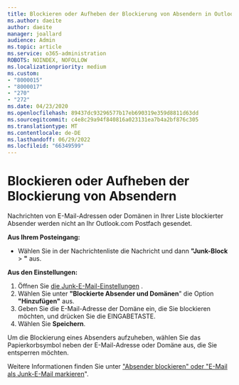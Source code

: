 ```yaml
---
title: Blockieren oder Aufheben der Blockierung von Absendern in Outlook.com
ms.author: daeite
author: daeite
manager: joallard
audience: Admin
ms.topic: article
ms.service: o365-administration
ROBOTS: NOINDEX, NOFOLLOW
ms.localizationpriority: medium
ms.custom:
- "8000015"
- "8000017"
- "270"
- "272"
ms.date: 04/23/2020
ms.openlocfilehash: 89437dc93296577b17eb690319e359d8811d63dd
ms.sourcegitcommit: c4e8c29a94f840816a023131ea7b4a2bf876c305
ms.translationtype: MT
ms.contentlocale: de-DE
ms.lasthandoff: 06/29/2022
ms.locfileid: "66349599"
---
```

# <a name="block-or-unblock-senders"></a>Blockieren oder Aufheben der Blockierung von Absendern

Nachrichten von E-Mail-Adressen oder Domänen in Ihrer Liste blockierter Absender werden nicht an Ihr Outlook.com Postfach gesendet.

**Aus Ihrem Posteingang:**

- Wählen Sie in der Nachrichtenliste die Nachricht und dann **"Junk-Block** > **"** aus.

**Aus den Einstellungen:**

1. Öffnen Sie [die Junk-E-Mail-Einstellungen](https://outlook.live.com/mail/options/mail/junkEmail) .
2. Wählen Sie unter **"Blockierte Absender und Domänen**" die Option **"Hinzufügen"** aus.
3. Geben Sie die E-Mail-Adresse der Domäne ein, die Sie blockieren möchten, und drücken Sie die EINGABETASTE.
4. Wählen Sie **Speichern**.

Um die Blockierung eines Absenders aufzuheben, wählen Sie das Papierkorbsymbol neben der E-Mail-Adresse oder Domäne aus, die Sie entsperren möchten.

Weitere Informationen finden Sie unter ["Absender blockieren" oder "E-Mail als Junk-E-Mail markieren](https://support.office.com/article/a3ece97b-82f8-4a5e-9ac3-e92fa6427ae4?wt.mc_id=Office_Outlook_com_Alchemy)".
